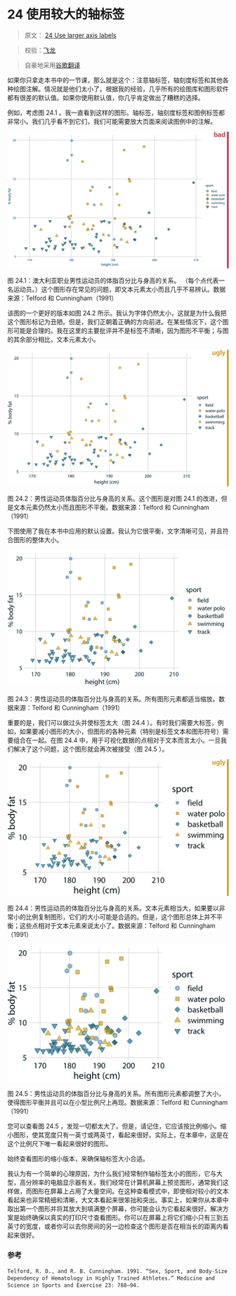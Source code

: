 # 24 使用较大的轴标签

> 原文： [24 Use larger axis labels](https://serialmentor.com/dataviz/small-axis-labels.html)

> 校验：[飞龙](https://github.com/wizardforcel)

> 自豪地采用[谷歌翻译](https://translate.google.cn/)

如果你只拿走本书中的一节课，那么就是这个：注意轴标签，轴刻度标签和其他各种绘图注解。情况就是他们太小了。根据我的经验，几乎所有的绘图库和图形软件都有很差的默认值。如果你使用默认值，你几乎肯定做出了糟糕的选择。

例如，考虑图 24.1 。我一直看到这样的图形。轴标签，轴刻度标签和图例标签都非常小。我们几乎看不到它们，我们可能需要放大页面来阅读图例中的注解。

![](img/e7e8bd3460311860e6eaad196d30bb59.jpg)

图 24.1：澳大利亚职业男性运动员的体脂百分比与身高的关系。 （每个点代表一名运动员。）这个图形存在常见的问题，即文本元素太小而且几乎不易辨认。数据来源：Telford 和 Cunningham（1991）

该图的一个更好的版本如图 24.2 所示。我认为字体仍然太小，这就是为什么我把这个图形标记为丑陋。但是，我们正朝着正确的方向前进。在某些情况下，这个图形可能是合理的。我在这里的主要批评并不是标签不清晰，因为图形不平衡；与图的其余部分相比，文本元素太小。

![](img/28aced1882df2b05e2fb254020541d05.jpg)

图 24.2：男性运动员体脂百分比与身高的关系。这个图形是对图 24.1 的改进，但是文本元素仍然太小而且图形不平衡。数据来源：Telford 和 Cunningham（1991）

下图使用了我在本书中应用的默认设置。我认为它很平衡，文字清晰可见，并且符合图形的整体大小。

![](img/8b4457f612e6b7dd6734ca2d51e0161d.jpg)

图 24.3：男性运动员的体脂百分比与身高的关系。所有图形元素都适当缩放。数据来源：Telford 和 Cunningham（1991）

重要的是，我们可以做过头并使标签太大（图 24.4 ）。有时我们需要大标签，例如，如果要减小图形的大小，但图形的各种元素（特别是标签文本和图形符号）需要组合在一起。在图 24.4 中，用于可视化数据的点相对于文本而言太小。一旦我们解决了这个问题，这个图形就会再次被接受（图 24.5 ）。

![](img/30e093b0ae60d1f10fbda91f19de80d4.jpg)

图 24.4：男性运动员的体脂百分比与身高的关系。文本元素相当大，如果要以非常小的比例复制图形，它们的大小可能是合适的。但是，这个图形总体上并不平衡；这些点相对于文本元素来说太小了。数据来源：Telford 和 Cunningham（1991）

![](img/f3c82f86a468614420a3f361b5c89410.jpg)

图 24.5：男性运动员的体脂百分比与身高的关系。所有图形元素都调整了大小，使得图形平衡并且可以在小型比例尺上再现。数据来源：Telford 和 Cunningham（1991）

您可以查看图 24.5 ，发现一切都太大了。但是，请记住，它应该按比例缩小。缩小图形，使其宽度只有一英寸或两英寸，看起来很好。实际上，在本章中，这是在这个比例尺下唯一看起来很好的图形。

始终查看图形的缩小版本，来确保轴标签大小合适。

我认为有一个简单的心理原因，为什么我们经常制作轴标签太小的图形，它与大型，高分辨率的电脑显示器有关。我们经常在计算机屏幕上预览图形，通常我们这样做，而图形在屏幕上占用了大量空间。在这种查看模式中，即使相对较小的文本看起来也非常精细和清晰，大文本看起来很笨拙和突出。事实上，如果你从本章中取出第一个图形并将其放大到填满整个屏幕，你可能会认为它看起来很好。解决方案是始终确保以真实的打印尺寸查看图形。你可以在屏幕上将它们缩小只有三到五英寸的宽度，或者你可以去你房间的另一边检查这个图形是否在相当长的距离内看起来很好。

### 参考

```
Telford, R. D., and R. B. Cunningham. 1991. “Sex, Sport, and Body-Size Dependency of Hematology in Highly Trained Athletes.” Medicine and Science in Sports and Exercise 23: 788–94.
```